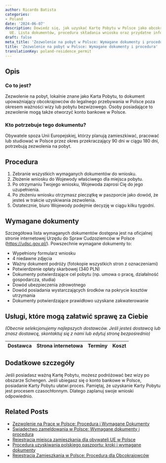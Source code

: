 ```yaml
---
author: Ricardo Batista
categories:
- Poland
date: '2024-06-07'
description: Dowiedz się, jak uzyskać Kartę Pobytu w Polsce jako obcokrajowiec spoza
  UE. Lista dokumentów, procedura składania wniosku oraz przydatne informacje.
draft: false
meta_title: 'Zezwolenie na pobyt w Polsce: Wymagane dokumenty i procedura'
title: 'Zezwolenie na pobyt w Polsce: Wymagane dokumenty i procedura'
translationKey: poland-residence_permit
---
```



## Opis

### Co to jest?
Zezwolenie na pobyt, lokalnie znane jako Karta Pobytu, to dokument upoważniający obcokrajowców do legalnego przebywania w Polsce poza okresem ważności wizy lub pobytu bezwizowego. Osoby posiadające to zezwolenie mogą także otworzyć konto bankowe w Polsce.

### Kto potrzebuje tego dokumentu?
Obywatele spoza Unii Europejskiej, którzy planują zamieszkiwać, pracować lub studiować w Polsce przez okres przekraczający 90 dni w ciągu 180 dni, potrzebują zezwolenia na pobyt.

## Procedura

1. Zebranie wszystkich wymaganych dokumentów do wniosku.
2. Złożenie wniosku do Wojewody właściwego dla miejsca pobytu.
3. Po otrzymaniu Twojego wniosku, Wojewoda zaprosi Cię do jego uzupełnienia.
4. Po złożeniu wniosku otrzymasz pieczątkę w paszporcie jako dowód, że jesteś w trakcie uzyskiwania zezwolenia.
5. Ostatecznie, biuro Wojewody podejmie decyzję w ciągu kilku tygodni.

## Wymagane dokumenty

Szczegółowa lista wymaganych dokumentów dostępna jest na oficjalnej stronie internetowej Urzędu do Spraw Cudzoziemców w Polsce (https://udsc.gov.pl/). Powszechnie wymagane dokumenty to:

- Wypełniony formularz wniosku
- 4 niedawne zdjęcia
- Ważny dokument podróży (fotokopie wszystkich stron z oznaczeniami)
- Potwierdzenie opłaty skarbowej (340 PLN)
- Dokumenty potwierdzające cel pobytu (np. umowa o pracę, działalność gospodarcza, studia)
- Dowód ubezpieczenia zdrowotnego
- Dowód posiadania wystarczających środków na pokrycie kosztów utrzymania
- Dokumenty potwierdzające prawidłowo uzyskane zakwaterowanie

## Usługi, które mogą załatwić sprawę za Ciebie

_(Obecnie selekcjonujemy najlepszych dostawców. Jeśli jesteś dostawcą lub znasz dostawcę, skontaktuj się z nami lub edytuj stronę bezpośrednio)_

| Dostawca        |     Strona internetowa  |     Terminy     |       Koszt      |
| :-------------: | :-------------: |  :-------------: | :-------------: |

## Dodatkowe szczegóły

Jeśli posiadasz ważną Kartę Pobytu, możesz podróżować bez wizy po obszarze Schengen. Jeśli ubiegasz się o konto bankowe w Polsce, posiadanie Karty Pobytu ułatwi proces. Pamiętaj, że uzyskanie Karty Pobytu jest procesem czasochłonnym. Dlatego zaplanuj swoje wnioski odpowiednio.


## Related Posts

- [Zezwolenie na Pracę w Polsce: Procedura i Wymagane Dokumenty](https://tramitit.com/pl/guides/poland/pozwolenie_na_prace_dla_cudzoziemcow/)
- [Świadectwo zameldowania w Polsce: Wymagane dokumenty i procedura](https://tramitit.com/pl/guides/poland/zaswiadczenie_o_zameldowaniu/)
- [Rejestracja miejsca zamieszkania dla obywateli UE w Polsce](https://tramitit.com/pl/guides/poland/rejestracja_pobytu_obywatela_ue/)
- [Procedura uzyskiwania polskiego paszportu: kroki i wymagane dokumenty](https://tramitit.com/pl/guides/poland/paszport/)
- [Rejestracja Zamieszkania w Polsce: Procedura dla Obcokrajowców](https://tramitit.com/pl/guides/poland/zameldowanie_cudzoziemca/)